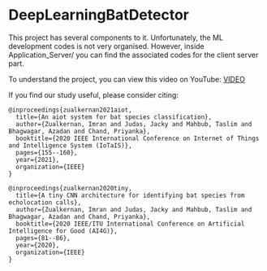 # DeepLearningBatDetector
This project has several components to it. Unfortunately, the ML development codes is not very organised.
However, inside Application_Server/ you can find the associated codes for the client server part.

To understand the project, you can view this video on YouTube: [VIDEO](https://youtu.be/9pw_I2N22yo)

If you find our study useful, please consider citing: 
```
@inproceedings{zualkernan2021aiot,
  title={An aiot system for bat species classification},
  author={Zualkernan, Imran and Judas, Jacky and Mahbub, Taslim and Bhagwagar, Azadan and Chand, Priyanka},
  booktitle={2020 IEEE International Conference on Internet of Things and Intelligence System (IoTaIS)},
  pages={155--160},
  year={2021},
  organization={IEEE}
}

@inproceedings{zualkernan2020tiny,
  title={A tiny CNN architecture for identifying bat species from echolocation calls},
  author={Zualkernan, Imran and Judas, Jacky and Mahbub, Taslim and Bhagwagar, Azadan and Chand, Priyanka},
  booktitle={2020 IEEE/ITU International Conference on Artificial Intelligence for Good (AI4G)},
  pages={81--86},
  year={2020},
  organization={IEEE}
}
```
